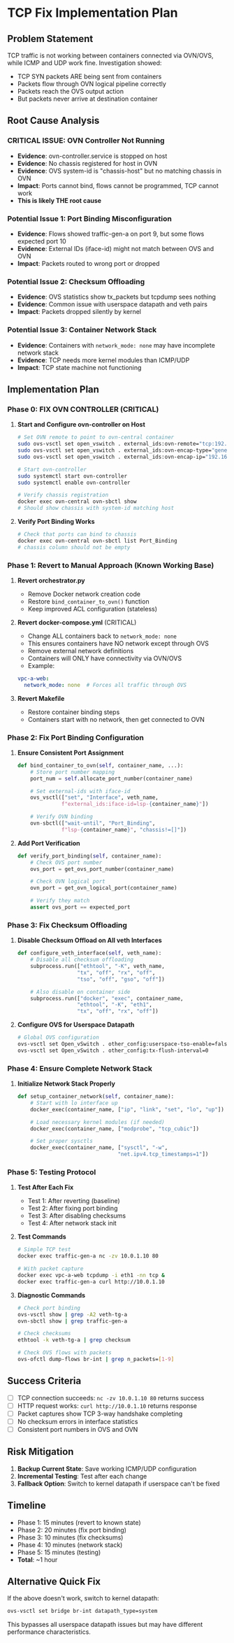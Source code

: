 # TCP Fix Implementation Plan

## Problem Statement
TCP traffic is not working between containers connected via OVN/OVS, while ICMP and UDP work fine. Investigation showed:
- TCP SYN packets ARE being sent from containers
- Packets flow through OVN logical pipeline correctly
- Packets reach the OVS output action
- But packets never arrive at destination container

## Root Cause Analysis

### CRITICAL ISSUE: OVN Controller Not Running
- **Evidence**: ovn-controller.service is stopped on host
- **Evidence**: No chassis registered for host in OVN
- **Evidence**: OVS system-id is "chassis-host" but no matching chassis in OVN
- **Impact**: Ports cannot bind, flows cannot be programmed, TCP cannot work
- **This is likely THE root cause**

### Potential Issue 1: Port Binding Misconfiguration
- **Evidence**: Flows showed traffic-gen-a on port 9, but some flows expected port 10
- **Evidence**: External IDs (iface-id) might not match between OVS and OVN
- **Impact**: Packets routed to wrong port or dropped

### Potential Issue 2: Checksum Offloading
- **Evidence**: OVS statistics show tx_packets but tcpdump sees nothing
- **Evidence**: Common issue with userspace datapath and veth pairs
- **Impact**: Packets dropped silently by kernel

### Potential Issue 3: Container Network Stack
- **Evidence**: Containers with `network_mode: none` may have incomplete network stack
- **Evidence**: TCP needs more kernel modules than ICMP/UDP
- **Impact**: TCP state machine not functioning

## Implementation Plan

### Phase 0: FIX OVN CONTROLLER (CRITICAL)
1. **Start and Configure ovn-controller on Host**
   ```bash
   # Set OVN remote to point to ovn-central container
   sudo ovs-vsctl set open_vswitch . external_ids:ovn-remote="tcp:192.168.100.5:6642"
   sudo ovs-vsctl set open_vswitch . external_ids:ovn-encap-type="geneve"
   sudo ovs-vsctl set open_vswitch . external_ids:ovn-encap-ip="192.168.100.1"

   # Start ovn-controller
   sudo systemctl start ovn-controller
   sudo systemctl enable ovn-controller

   # Verify chassis registration
   docker exec ovn-central ovn-sbctl show
   # Should show chassis with system-id matching host
   ```

2. **Verify Port Binding Works**
   ```bash
   # Check that ports can bind to chassis
   docker exec ovn-central ovn-sbctl list Port_Binding
   # chassis column should not be empty
   ```

### Phase 1: Revert to Manual Approach (Known Working Base)
1. **Revert orchestrator.py**
   - Remove Docker network creation code
   - Restore `bind_container_to_ovn()` function
   - Keep improved ACL configuration (stateless)

2. **Revert docker-compose.yml** (CRITICAL)
   - Change ALL containers back to `network_mode: none`
   - This ensures containers have NO network except through OVS
   - Remove external network definitions
   - Containers will ONLY have connectivity via OVN/OVS
   - Example:
   ```yaml
   vpc-a-web:
     network_mode: none  # Forces all traffic through OVS
   ```

3. **Revert Makefile**
   - Restore container binding steps
   - Containers start with no network, then get connected to OVN

### Phase 2: Fix Port Binding Configuration
1. **Ensure Consistent Port Assignment**
   ```python
   def bind_container_to_ovn(self, container_name, ...):
       # Store port number mapping
       port_num = self.allocate_port_number(container_name)

       # Set external-ids with iface-id
       ovs_vsctl(["set", "Interface", veth_name,
                 f"external_ids:iface-id=lsp-{container_name}"])

       # Verify OVN binding
       ovn-sbctl(["wait-until", "Port_Binding",
                 f"lsp-{container_name}", "chassis!=[]"])
   ```

2. **Add Port Verification**
   ```python
   def verify_port_binding(self, container_name):
       # Check OVS port number
       ovs_port = get_ovs_port_number(container_name)

       # Check OVN logical port
       ovn_port = get_ovn_logical_port(container_name)

       # Verify they match
       assert ovs_port == expected_port
   ```

### Phase 3: Fix Checksum Offloading
1. **Disable Checksum Offload on All veth Interfaces**
   ```python
   def configure_veth_interface(self, veth_name):
       # Disable all checksum offloading
       subprocess.run(["ethtool", "-K", veth_name,
                      "tx", "off", "rx", "off",
                      "tso", "off", "gso", "off"])

       # Also disable on container side
       subprocess.run(["docker", "exec", container_name,
                      "ethtool", "-K", "eth1",
                      "tx", "off", "rx", "off"])
   ```

2. **Configure OVS for Userspace Datapath**
   ```bash
   # Global OVS configuration
   ovs-vsctl set Open_vSwitch . other_config:userspace-tso-enable=false
   ovs-vsctl set Open_vSwitch . other_config:tx-flush-interval=0
   ```

### Phase 4: Ensure Complete Network Stack
1. **Initialize Network Stack Properly**
   ```python
   def setup_container_network(self, container_name):
       # Start with lo interface up
       docker_exec(container_name, ["ip", "link", "set", "lo", "up"])

       # Load necessary kernel modules (if needed)
       docker_exec(container_name, ["modprobe", "tcp_cubic"])

       # Set proper sysctls
       docker_exec(container_name, ["sysctl", "-w",
                                   "net.ipv4.tcp_timestamps=1"])
   ```

### Phase 5: Testing Protocol
1. **Test After Each Fix**
   - Test 1: After reverting (baseline)
   - Test 2: After fixing port binding
   - Test 3: After disabling checksums
   - Test 4: After network stack init

2. **Test Commands**
   ```bash
   # Simple TCP test
   docker exec traffic-gen-a nc -zv 10.0.1.10 80

   # With packet capture
   docker exec vpc-a-web tcpdump -i eth1 -nn tcp &
   docker exec traffic-gen-a curl http://10.0.1.10
   ```

3. **Diagnostic Commands**
   ```bash
   # Check port binding
   ovs-vsctl show | grep -A2 veth-tg-a
   ovn-sbctl show | grep traffic-gen-a

   # Check checksums
   ethtool -k veth-tg-a | grep checksum

   # Check OVS flows with packets
   ovs-ofctl dump-flows br-int | grep n_packets=[1-9]
   ```

## Success Criteria
- [ ] TCP connection succeeds: `nc -zv 10.0.1.10 80` returns success
- [ ] HTTP request works: `curl http://10.0.1.10` returns response
- [ ] Packet captures show TCP 3-way handshake completing
- [ ] No checksum errors in interface statistics
- [ ] Consistent port numbers in OVS and OVN

## Risk Mitigation
1. **Backup Current State**: Save working ICMP/UDP configuration
2. **Incremental Testing**: Test after each change
3. **Fallback Option**: Switch to kernel datapath if userspace can't be fixed

## Timeline
- Phase 1: 15 minutes (revert to known state)
- Phase 2: 20 minutes (fix port binding)
- Phase 3: 10 minutes (fix checksums)
- Phase 4: 10 minutes (network stack)
- Phase 5: 15 minutes (testing)
- **Total**: ~1 hour

## Alternative Quick Fix
If the above doesn't work, switch to kernel datapath:
```bash
ovs-vsctl set bridge br-int datapath_type=system
```
This bypasses all userspace datapath issues but may have different performance characteristics.